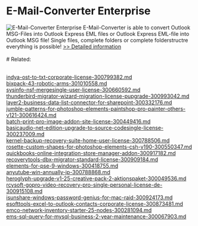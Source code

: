 # E-Mail-Converter Enterprise
![E-Mail-Converter Enterprise](https://mycommerce.akamaized.net/api/pimages/P300276871/BIG/300276871.JPG)
E-Mail-Converter is able to convert Outlook MSG-Files into Outlook Express EML files or Outlook Express EML-file into Outlook MSG file! Single files, complete folders or complete folderstructre everything is possible!
[>> Detailed information](https://secure.shareit.com/shareit/product.html?productid=300276871&affiliateid=200057808)<br/><br/># Related:

<br />[indya-ost-to-txt-corporate-license-300799382.md](https://github.com/downloadplanet/downloadplanet/blob/main/indya-ost-to-txt-corporate-license-300799382.md)<br />[bixpack-43-robotic-arms-301010558.md](https://github.com/downloadplanet/downloadplanet/blob/main/bixpack-43-robotic-arms-301010558.md)<br />[sysinfo-nsf-mergesingle-user-license-300660592.md](https://github.com/downloadplanet/downloadplanet/blob/main/sysinfo-nsf-mergesingle-user-license-300660592.md)<br />[thunderbird-migrator-wizard-migration-license-pupgrade-300993042.md](https://github.com/downloadplanet/downloadplanet/blob/main/thunderbird-migrator-wizard-migration-license-pupgrade-300993042.md)<br />[layer2-business-data-list-connector-for-sharepoint-300332176.md](https://github.com/downloadplanet/downloadplanet/blob/main/layer2-business-data-list-connector-for-sharepoint-300332176.md)<br />[jumble-patterns-for-photoshop-elements-paintshop-pro-painter-others-v121-300616424.md](https://github.com/downloadplanet/downloadplanet/blob/main/jumble-patterns-for-photoshop-elements-paintshop-pro-painter-others-v121-300616424.md)<br />[batch-print-pro-image-addon-site-license-300449416.md](https://github.com/downloadplanet/downloadplanet/blob/main/batch-print-pro-image-addon-site-license-300449416.md)<br />[basicaudio-net-edition-upgrade-to-source-codesingle-license-300237009.md](https://github.com/downloadplanet/downloadplanet/blob/main/basicaudio-net-edition-upgrade-to-source-codesingle-license-300237009.md)<br />[kernel-backup-recovery-suite-home-user-license-300788506.md](https://github.com/downloadplanet/downloadplanet/blob/main/kernel-backup-recovery-suite-home-user-license-300788506.md)<br />[rosette-custom-shapes-for-photoshop-elements-csh-v190-300550347.md](https://github.com/downloadplanet/downloadplanet/blob/main/rosette-custom-shapes-for-photoshop-elements-csh-v190-300550347.md)<br />[quickbooks-online-integration-store-manager-addon-300917182.md](https://github.com/downloadplanet/downloadplanet/blob/main/quickbooks-online-integration-store-manager-addon-300917182.md)<br />[recoverytools-dbx-migrator-standard-license-300909184.md](https://github.com/downloadplanet/downloadplanet/blob/main/recoverytools-dbx-migrator-standard-license-300909184.md)<br />[elements-for-pse-9-windows-300418755.md](https://github.com/downloadplanet/downloadplanet/blob/main/elements-for-pse-9-windows-300418755.md)<br />[anyutube-win-annually-jp-300788868.md](https://github.com/downloadplanet/downloadplanet/blob/main/anyutube-win-annually-jp-300788868.md)<br />[heroglyph-upgrade-v1-25-creative-pack-2-aktionspaket-300049536.md](https://github.com/downloadplanet/downloadplanet/blob/main/heroglyph-upgrade-v1-25-creative-pack-2-aktionspaket-300049536.md)<br />[rcysoft-gopro-video-recovery-pro-single-personal-license-de-300915108.md](https://github.com/downloadplanet/downloadplanet/blob/main/rcysoft-gopro-video-recovery-pro-single-personal-license-de-300915108.md)<br />[isunshare-windows-password-genius-for-mac-raid-300924173.md](https://github.com/downloadplanet/downloadplanet/blob/main/isunshare-windows-password-genius-for-mac-raid-300924173.md)<br />[esofttools-excel-to-outlook-contacts-corporate-license-300873481.md](https://github.com/downloadplanet/downloadplanet/blob/main/esofttools-excel-to-outlook-contacts-corporate-license-300873481.md)<br />[emco-network-inventory-starter-25-nodes-300281094.md](https://github.com/downloadplanet/downloadplanet/blob/main/emco-network-inventory-starter-25-nodes-300281094.md)<br />[ems-sql-query-for-mysql-business-2-year-maintenance-300067903.md](https://github.com/downloadplanet/downloadplanet/blob/main/ems-sql-query-for-mysql-business-2-year-maintenance-300067903.md)
